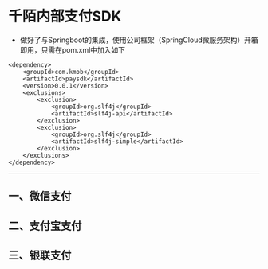 # 千陌内部支付SDK
- 做好了与Springboot的集成，使用公司框架（SpringCloud微服务架构）开箱即用，只需在pom.xml中加入如下
```
<dependency>
	<groupId>com.kmob</groupId>
	<artifactId>paysdk</artifactId>
	<version>0.0.1</version>
	<exclusions>
		<exclusion>
			<groupId>org.slf4j</groupId>
			<artifactId>slf4j-api</artifactId>
		</exclusion>
		<exclusion>
			<groupId>org.slf4j</groupId>
			<artifactId>slf4j-simple</artifactId>
		</exclusion>
	</exclusions>
</dependency>
```
---
## 一、微信支付

## 二、支付宝支付

## 三、银联支付